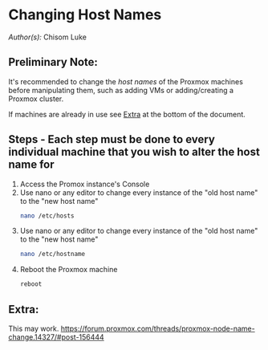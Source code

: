 # Changing Host Names

*Author(s):*
    Chisom 
	Luke

## Preliminary Note:
It's recommended to change the *host names* of the Proxmox machines before manipulating them, such as adding VMs or adding/creating a Proxmox cluster.

If machines are already in use see [Extra](#extra) at the bottom of the document.

## Steps - Each step must be done to every individual machine that you wish to alter the host name for
1. Access the Promox instance's Console
2. Use nano or any editor to change every instance of the "old host name" to the "new host name"
	```sh
	nano /etc/hosts
	```
3. Use nano or any editor to change every instance of the "old host name" to the "new host name"
	```sh
	nano /etc/hostname
	```
4. Reboot the Proxmox machine
	 ```sh
	reboot
	```

## Extra:
This may work. https://forum.proxmox.com/threads/proxmox-node-name-change.14327/#post-156444




